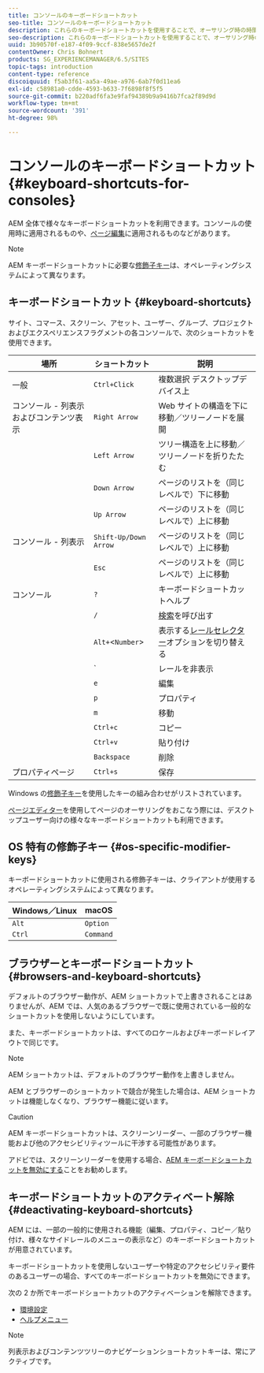 ```yaml
---
title: コンソールのキーボードショートカット
seo-title: コンソールのキーボードショートカット
description: これらのキーボードショートカットを使用することで、オーサリング時の時間を節約できます
seo-description: これらのキーボードショートカットを使用することで、オーサリング時の時間を節約できます
uuid: 3b90570f-e187-4f09-9ccf-838e5657de2f
contentOwner: Chris Bohnert
products: SG_EXPERIENCEMANAGER/6.5/SITES
topic-tags: introduction
content-type: reference
discoiquuid: f5ab3f61-aa5a-49ae-a976-6ab7f0d11ea6
exl-id: c58981a0-cdde-4593-b633-7f6898f8f5f5
source-git-commit: b220adf6fa3e9faf94389b9a9416b7fca2f89d9d
workflow-type: tm+mt
source-wordcount: '391'
ht-degree: 98%

---
```


# コンソールのキーボードショートカット{#keyboard-shortcuts-for-consoles}

AEM 全体で様々なキーボードショートカットを利用できます。コンソールの使用時に適用されるものや、[ページ編集](/help/sites-authoring/page-authoring-keyboard-shortcuts.md)に適用されるものなどがあります。

>[!NOTE]
>
>AEM キーボードショートカットに必要な[修飾子キー](/help/sites-authoring/keyboard-shortcuts.md#os-specific-modifier-keys)は、オペレーティングシステムによって異なります。

## キーボードショートカット {#keyboard-shortcuts}

サイト、コマース、スクリーン、アセット、ユーザー、グループ、プロジェクトおよびエクスペリエンスフラグメントの各コンソールで、次のショートカットを使用できます。

| 場所 | ショートカット | 説明 |
|---|---|---|
| 一般 | `Ctrl+Click` | 複数選択 デスクトップデバイス上 |
| コンソール - 列表示およびコンテンツ表示 | `Right Arrow` | Web サイトの構造を下に移動／ツリーノードを展開 |
|  | `Left Arrow` | ツリー構造を上に移動／ツリーノードを折りたたむ |
|  | `Down Arrow` | ページのリストを（同じレベルで）下に移動 |
|  | `Up Arrow` | ページのリストを（同じレベルで）上に移動 |
| コンソール - 列表示 | `Shift-Up/Down Arrow` | ページのリストを（同じレベルで）上に移動 |
|  | `Esc` | ページのリストを（同じレベルで）上に移動 |
| コンソール | `?` | キーボードショートカットヘルプ |
|  | `/` | [検索](/help/sites-authoring/search.md)を呼び出す |
|  | `Alt+`&lt;`Number`> | 表示する[レールセレクター](/help/sites-authoring/basic-handling.md#rail-selector)オプションを切り替える |
|  | &grave; | レールを非表示 |
|  | `e` | 編集 |
|  | `p` | プロパティ |
|  | `m` | 移動 |
|  | `Ctrl+c` | コピー |
|  | `Ctrl+v` | 貼り付け |
|  | `Backspace` | 削除 |
| プロパティページ | `Ctrl+s` | 保存 |

Windows の[修飾子キー](/help/sites-authoring/keyboard-shortcuts.md#os-specific-modifier-keys)を使用したキーの組み合わせがリストされています。

[ページエディター](/help/sites-authoring/page-authoring-keyboard-shortcuts.md)を使用してページのオーサリングをおこなう際には、デスクトップユーザー向けの様々なキーボードショートカットも利用できます。

## OS 特有の修飾子キー {#os-specific-modifier-keys}

キーボードショートカットに使用される修飾子キーは、クライアントが使用するオペレーティングシステムによって異なります。

| Windows／Linux | macOS |
|---|---|
| `Alt` | `Option` |
| `Ctrl` | `Command` |

## ブラウザーとキーボードショートカット {#browsers-and-keyboard-shortcuts}

デフォルトのブラウザー動作が、AEM ショートカットで上書きされることはありませんが、AEM では、人気のあるブラウザーで既に使用されている一般的なショートカットを使用しないようにしています。

また、キーボードショートカットは、すべてのロケールおよびキーボードレイアウトで同じです。

>[!NOTE]
>
>AEM ショートカットは、デフォルトのブラウザー動作を上書きしません。
>
>AEM とブラウザーのショートカットで競合が発生した場合は、AEM ショートカットは機能しなくなり、ブラウザー機能に従います。

>[!CAUTION]
>
>AEM キーボードショートカットは、スクリーンリーダー、一部のブラウザー機能および他のアクセシビリティツールに干渉する可能性があります。
>
>アドビでは、スクリーンリーダーを使用する場合、[AEM キーボードショートカットを無効にする](/help/sites-authoring/keyboard-shortcuts.md#deactivating-keyboard-shortcuts)ことをお勧めします。

## キーボードショートカットのアクティベート解除 {#deactivating-keyboard-shortcuts}

AEM には、一部の一般的に使用される機能（編集、プロパティ、コピー／貼り付け、様々なサイドレールのメニューの表示など）のキーボードショートカットが用意されています。

キーボードショートカットを使用しないユーザーや特定のアクセシビリティ要件のあるユーザーの場合、すべてのキーボードショートカットを無効にできます。

次の 2 か所でキーボードショートカットのアクティベーションを解除できます。

* [環境設定](/help/sites-authoring/user-properties.md#my-preferences)
* [ヘルプメニュー](/help/sites-authoring/basic-handling.md#accessing-help)

>[!NOTE]
>
>列表示およびコンテンツツリーのナビゲーションショートカットキーは、常にアクティブです。
